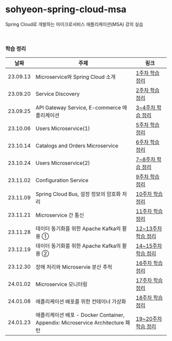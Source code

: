# sohyeon-spring-cloud-msa
Spring Cloud로 개발하는 마이크로서비스 애플리케이션(MSA) 강의 실습

<br/>

### 학습 정리
|날짜|주제|링크|
|------|---|---|
|23.09.13|Microservice와 Spring Cloud 소개|[1주차 학습 정리](https://github.com/SPRING-STUDY-2023/sohyeon-spring-cloud-msa/blob/main/documentation/Microservice%E1%84%8B%E1%85%AA%20Spring%20Cloud%20%E1%84%89%E1%85%A9%E1%84%80%E1%85%A2%20(%E1%84%92%E1%85%A1%E1%86%A8%E1%84%89%E1%85%B3%E1%86%B8%E1%84%8C%E1%85%A5%E1%86%BC%E1%84%85%E1%85%B5).pdf)|
|23.09.20|Service Discovery|[2주차 학습 정리](https://github.com/SPRING-STUDY-2023/sohyeon-spring-cloud-msa/blob/main/documentation/(2%E1%84%8C%E1%85%AE%E1%84%8E%E1%85%A1%20%E1%84%92%E1%85%A1%E1%86%A8%E1%84%89%E1%85%B3%E1%86%B8%E1%84%8C%E1%85%A5%E1%86%BC%E1%84%85%E1%85%B5)%20Service%20Discovery.pdf)|
|23.09.25|API Gateway Service, E-commerce 애플리케이션|[3~4주차 학습 정리](https://github.com/SPRING-STUDY-2023/sohyeon-spring-cloud-msa/blob/main/documentation/(3~4%E1%84%8C%E1%85%AE%E1%84%8E%E1%85%A1%20%E1%84%92%E1%85%A1%E1%86%A8%E1%84%89%E1%85%B3%E1%86%B8%E1%84%8C%E1%85%A5%E1%86%BC%E1%84%85%E1%85%B5)%20API%20Gateway%20Service%2C%20E-commerce%20%E1%84%8B%E1%85%A2%E1%84%91%E1%85%B3%E1%86%AF%E1%84%85%E1%85%B5%E1%84%8F%E1%85%A6%E1%84%8B%E1%85%B5%E1%84%89%E1%85%A7%E1%86%AB.pdf)|
|23.10.06|Users Microservice(1)|[5주차 학습 정리](https://github.com/SPRING-STUDY-2023/sohyeon-spring-cloud-msa/blob/main/documentation/(5%E1%84%8C%E1%85%AE%E1%84%8E%E1%85%A1%20%E1%84%92%E1%85%A1%E1%86%A8%E1%84%89%E1%85%B3%E1%86%B8%E1%84%8C%E1%85%A5%E1%86%BC%E1%84%85%E1%85%B5)%20Users%20Microservice(1).pdf)|
|23.10.14|Catalogs and Orders Microservice|[6주차 학습 정리](https://github.com/SPRING-STUDY-2023/sohyeon-spring-cloud-msa/blob/main/documentation/(6%E1%84%8C%E1%85%AE%E1%84%8E%E1%85%A1%20%E1%84%92%E1%85%A1%E1%86%A8%E1%84%89%E1%85%B3%E1%86%B8%E1%84%8C%E1%85%A5%E1%86%BC%E1%84%85%E1%85%B5)%20Catalogs%20and%20Orders%20Microservice.pdf)|
|23.10.24|Users Microservice(2)|[7~8주차 학습 정리](https://github.com/SPRING-STUDY-2023/sohyeon-spring-cloud-msa/blob/main/documentation/(7~8%E1%84%8C%E1%85%AE%E1%84%8E%E1%85%A1%20%E1%84%92%E1%85%A1%E1%86%A8%E1%84%89%E1%85%B3%E1%86%B8%E1%84%8C%E1%85%A5%E1%86%BC%E1%84%85%E1%85%B5)%20Users%20Microservice(2).pdf)|
|23.11.02|Configuration Service|[9주차 학습 정리](https://github.com/SPRING-STUDY-2023/sohyeon-spring-cloud-msa/blob/main/documentation/(9%E1%84%8C%E1%85%AE%E1%84%8E%E1%85%A1%20%E1%84%92%E1%85%A1%E1%86%A8%E1%84%89%E1%85%B3%E1%86%B8%E1%84%8C%E1%85%A5%E1%86%BC%E1%84%85%E1%85%B5)%20Configuration%20Service.pdf)|
|23.11.09|Spring Cloud Bus, 설정 정보의 암호화 처리|[10주차 학습 정리](https://github.com/SPRING-STUDY-2023/sohyeon-spring-cloud-msa/blob/main/documentation/(10%E1%84%8C%E1%85%AE%E1%84%8E%E1%85%A1%20%E1%84%92%E1%85%A1%E1%86%A8%E1%84%89%E1%85%B3%E1%86%B8%E1%84%8C%E1%85%A5%E1%86%BC%E1%84%85%E1%85%B5)%20Spring%20Cloud%20Bus%2C%20%E1%84%89%E1%85%A5%E1%86%AF%E1%84%8C%E1%85%A5%E1%86%BC%20%E1%84%8C%E1%85%A5%E1%86%BC%E1%84%87%E1%85%A9%E1%84%8B%E1%85%B4%20%E1%84%8B%E1%85%A1%E1%86%B7%E1%84%92%E1%85%A9%E1%84%92%E1%85%AA%20%E1%84%8E%E1%85%A5%E1%84%85%E1%85%B5.pdf)|
|23.11.21|Microservice 간 통신|[11주차 학습 정리](https://github.com/SPRING-STUDY-2023/sohyeon-spring-cloud-msa/blob/main/documentation/(11%E1%84%8C%E1%85%AE%E1%84%8E%E1%85%A1%20%E1%84%92%E1%85%A1%E1%86%A8%E1%84%89%E1%85%B3%E1%86%B8%E1%84%8C%E1%85%A5%E1%86%BC%E1%84%85%E1%85%B5)%20Microservice%20%E1%84%80%E1%85%A1%E1%86%AB%20%E1%84%90%E1%85%A9%E1%86%BC%E1%84%89%E1%85%B5%E1%86%AB.pdf)|
|23.11.28|데이터 동기화를 위한 Apache Kafka의 활용 ①|[12~13주차 학습 정리](https://github.com/SPRING-STUDY-2023/sohyeon-spring-cloud-msa/blob/main/documentation/(12~13%E1%84%8C%E1%85%AE%E1%84%8E%E1%85%A1%20%E1%84%92%E1%85%A1%E1%86%A8%E1%84%89%E1%85%B3%E1%86%B8%E1%84%8C%E1%85%A5%E1%86%BC%E1%84%85%E1%85%B5)%20%E1%84%83%E1%85%A6%E1%84%8B%E1%85%B5%E1%84%90%E1%85%A5%20%E1%84%83%E1%85%A9%E1%86%BC%E1%84%80%E1%85%B5%E1%84%92%E1%85%AA%E1%84%85%E1%85%B3%E1%86%AF%20%E1%84%8B%E1%85%B1%E1%84%92%E1%85%A1%E1%86%AB%20Apache%20Kafka%E1%84%8B%E1%85%B4%20%E1%84%92%E1%85%AA%E1%86%AF%E1%84%8B%E1%85%AD%E1%86%BC%20%E2%91%A0.pdf)|
|23.12.19|데이터 동기화를 위한 Apache Kafka의 활용 ②|[14~15주차 학습 정리](https://github.com/SPRING-STUDY-2023/sohyeon-spring-cloud-msa/blob/main/documentation/(14~15%E1%84%8C%E1%85%AE%E1%84%8E%E1%85%A1%20%E1%84%92%E1%85%A1%E1%86%A8%E1%84%89%E1%85%B3%E1%86%B8%E1%84%8C%E1%85%A5%E1%86%BC%E1%84%85%E1%85%B5)%20%E1%84%83%E1%85%A6%E1%84%8B%E1%85%B5%E1%84%90%E1%85%A5%20%E1%84%83%E1%85%A9%E1%86%BC%E1%84%80%E1%85%B5%E1%84%92%E1%85%AA%E1%84%85%E1%85%B3%E1%86%AF%20%E1%84%8B%E1%85%B1%E1%84%92%E1%85%A1%E1%86%AB%20Apache%20Kafka%E1%84%8B%E1%85%B4%20%E1%84%92%E1%85%AA%E1%86%AF%E1%84%8B%E1%85%AD%E1%86%BC%20%E2%91%A1.pdf)|
|23.12.30|장애 처리와 Microservie 분산 추적|[16주차 학습 정리](https://github.com/SPRING-STUDY-2023/sohyeon-spring-cloud-msa/blob/main/documentation/(16%E1%84%8C%E1%85%AE%E1%84%8E%E1%85%A1%20%E1%84%92%E1%85%A1%E1%86%A8%E1%84%89%E1%85%B3%E1%86%B8%E1%84%8C%E1%85%A5%E1%86%BC%E1%84%85%E1%85%B5)%20%E1%84%8C%E1%85%A1%E1%86%BC%E1%84%8B%E1%85%A2%20%E1%84%8E%E1%85%A5%E1%84%85%E1%85%B5%E1%84%8B%E1%85%AA%20Microservie%20%E1%84%87%E1%85%AE%E1%86%AB%E1%84%89%E1%85%A1%E1%86%AB%20%E1%84%8E%E1%85%AE%E1%84%8C%E1%85%A5%E1%86%A8.pdf)|
|24.01.02|Microservice 모니터링|[17주차 학습 정리](https://github.com/SPRING-STUDY-2023/sohyeon-spring-cloud-msa/blob/main/documentation/(17%E1%84%8C%E1%85%AE%E1%84%8E%E1%85%A1%20%E1%84%92%E1%85%A1%E1%86%A8%E1%84%89%E1%85%B3%E1%86%B8%E1%84%8C%E1%85%A5%E1%86%BC%E1%84%85%E1%85%B5)%20Microservice%20%E1%84%86%E1%85%A9%E1%84%82%E1%85%B5%E1%84%90%E1%85%A5%E1%84%85%E1%85%B5%E1%86%BC.pdf)|
|24.01.08|애플리케이션 배포를 위한 컨테이너 가상화|[18주차 학습 정리](https://github.com/SPRING-STUDY-2023/sohyeon-spring-cloud-msa/blob/main/documentation/(18%E1%84%8C%E1%85%AE%E1%84%8E%E1%85%A1%20%E1%84%92%E1%85%A1%E1%86%A8%E1%84%89%E1%85%B3%E1%86%B8%E1%84%8C%E1%85%A5%E1%86%BC%E1%84%85%E1%85%B5)%20%E1%84%8B%E1%85%A2%E1%84%91%E1%85%B3%E1%86%AF%E1%84%85%E1%85%B5%E1%84%8F%E1%85%A6%E1%84%8B%E1%85%B5%E1%84%89%E1%85%A7%E1%86%AB%20%E1%84%87%E1%85%A2%E1%84%91%E1%85%A9%E1%84%85%E1%85%B3%E1%86%AF%20%E1%84%8B%E1%85%B1%E1%84%92%E1%85%A1%E1%86%AB%20%E1%84%8F%E1%85%A5%E1%86%AB%E1%84%90%E1%85%A6%E1%84%8B%E1%85%B5%E1%84%82%E1%85%A5%20%E1%84%80%E1%85%A1%E1%84%89%E1%85%A1%E1%86%BC%E1%84%92%E1%85%AA.pdf)|
|24.01.23|애플리케이션 배포 - Docker Container, Appendix: Microservice Architecture 패턴|[19~20주차 학습 정리](https://github.com/SPRING-STUDY-2023/sohyeon-spring-cloud-msa/blob/main/documentation/(19~20%E1%84%8C%E1%85%AE%E1%84%8E%E1%85%A1%20%E1%84%92%E1%85%A1%E1%86%A8%E1%84%89%E1%85%B3%E1%86%B8%E1%84%8C%E1%85%A5%E1%86%BC%E1%84%85%E1%85%B5)%20%E1%84%8B%E1%85%A2%E1%84%91%E1%85%B3%E1%86%AF%E1%84%85%E1%85%B5%E1%84%8F%E1%85%A6%E1%84%8B%E1%85%B5%E1%84%89%E1%85%A7%E1%86%AB%20%E1%84%87%E1%85%A2%E1%84%91%E1%85%A9%20-%20Docker%20Container%2C%20Appendix-Microservice%20Architecture%20%E1%84%91%E1%85%A2%E1%84%90%E1%85%A5%E1%86%AB.pdf)|
